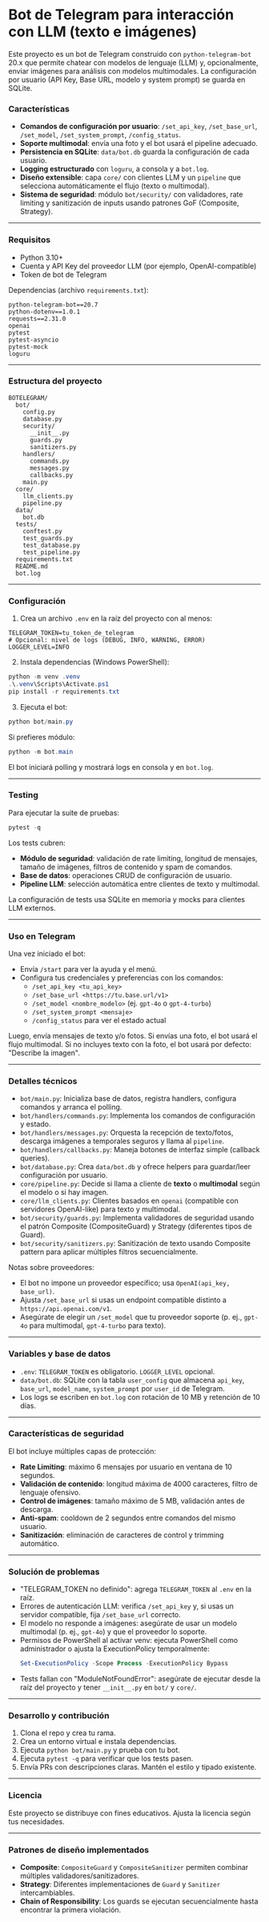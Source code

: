 # Bot de Telegram para interacción con LLM (texto e imágenes)

Este proyecto es un bot de Telegram construido con `python-telegram-bot` 20.x que permite chatear con modelos de lenguaje (LLM) y, opcionalmente, enviar imágenes para análisis con modelos multimodales. La configuración por usuario (API Key, Base URL, modelo y system prompt) se guarda en SQLite.

### Características
- **Comandos de configuración por usuario**: `/set_api_key`, `/set_base_url`, `/set_model`, `/set_system_prompt`, `/config_status`.
- **Soporte multimodal**: envía una foto y el bot usará el pipeline adecuado.
- **Persistencia en SQLite**: `data/bot.db` guarda la configuración de cada usuario.
- **Logging estructurado** con `loguru`, a consola y a `bot.log`.
- **Diseño extensible**: capa `core/` con clientes LLM y un `pipeline` que selecciona automáticamente el flujo (texto o multimodal).
- **Sistema de seguridad**: módulo `bot/security/` con validadores, rate limiting y sanitización de inputs usando patrones GoF (Composite, Strategy).

---

### Requisitos
- Python 3.10+
- Cuenta y API Key del proveedor LLM (por ejemplo, OpenAI-compatible)
- Token de bot de Telegram

Dependencias (archivo `requirements.txt`):
```
python-telegram-bot==20.7
python-dotenv==1.0.1
requests==2.31.0
openai
pytest
pytest-asyncio
pytest-mock
loguru
```

---

### Estructura del proyecto
```
BOTELEGRAM/
  bot/
    config.py
    database.py
    security/
      __init__.py
      guards.py
      sanitizers.py
    handlers/
      commands.py
      messages.py
      callbacks.py
    main.py
  core/
    llm_clients.py
    pipeline.py
  data/
    bot.db
  tests/
    conftest.py
    test_guards.py
    test_database.py
    test_pipeline.py
  requirements.txt
  README.md
  bot.log
```

---

### Configuración
1) Crea un archivo `.env` en la raíz del proyecto con al menos:
```
TELEGRAM_TOKEN=tu_token_de_telegram
# Opcional: nivel de logs (DEBUG, INFO, WARNING, ERROR)
LOGGER_LEVEL=INFO
```

2) Instala dependencias (Windows PowerShell):
```powershell
python -m venv .venv
.\.venv\Scripts\Activate.ps1
pip install -r requirements.txt
```

3) Ejecuta el bot:
```powershell
python bot/main.py
```

Si prefieres módulo:
```powershell
python -m bot.main
```

El bot iniciará polling y mostrará logs en consola y en `bot.log`.

---

### Testing
Para ejecutar la suite de pruebas:

```powershell
pytest -q
```

Los tests cubren:
- **Módulo de seguridad**: validación de rate limiting, longitud de mensajes, tamaño de imágenes, filtros de contenido y spam de comandos.
- **Base de datos**: operaciones CRUD de configuración de usuario.
- **Pipeline LLM**: selección automática entre clientes de texto y multimodal.

La configuración de tests usa SQLite en memoria y mocks para clientes LLM externos.

---

### Uso en Telegram
Una vez iniciado el bot:
- Envía `/start` para ver la ayuda y el menú.
- Configura tus credenciales y preferencias con los comandos:
  - `/set_api_key <tu_api_key>`
  - `/set_base_url <https://tu.base.url/v1>`
  - `/set_model <nombre_modelo>` (ej. `gpt-4o` o `gpt-4-turbo`)
  - `/set_system_prompt <mensaje>`
  - `/config_status` para ver el estado actual

Luego, envía mensajes de texto y/o fotos. Si envías una foto, el bot usará el flujo multimodal. Si no incluyes texto con la foto, el bot usará por defecto: "Describe la imagen".

---

### Detalles técnicos
- `bot/main.py`: Inicializa base de datos, registra handlers, configura comandos y arranca el polling.
- `bot/handlers/commands.py`: Implementa los comandos de configuración y estado.
- `bot/handlers/messages.py`: Orquesta la recepción de texto/fotos, descarga imágenes a temporales seguros y llama al `pipeline`.
- `bot/handlers/callbacks.py`: Maneja botones de interfaz simple (callback queries).
- `bot/database.py`: Crea `data/bot.db` y ofrece helpers para guardar/leer configuración por usuario.
- `core/pipeline.py`: Decide si llama a cliente de **texto** o **multimodal** según el modelo o si hay imagen.
- `core/llm_clients.py`: Clientes basados en `openai` (compatible con servidores OpenAI-like) para texto y multimodal.
- `bot/security/guards.py`: Implementa validadores de seguridad usando el patrón Composite (CompositeGuard) y Strategy (diferentes tipos de Guard).
- `bot/security/sanitizers.py`: Sanitización de texto usando Composite pattern para aplicar múltiples filtros secuencialmente.

Notas sobre proveedores:
- El bot no impone un proveedor específico; usa `OpenAI(api_key, base_url)`.
- Ajusta `/set_base_url` si usas un endpoint compatible distinto a `https://api.openai.com/v1`.
- Asegúrate de elegir un `/set_model` que tu proveedor soporte (p. ej., `gpt-4o` para multimodal, `gpt-4-turbo` para texto).

---

### Variables y base de datos
- `.env`: `TELEGRAM_TOKEN` es obligatorio. `LOGGER_LEVEL` opcional.
- `data/bot.db`: SQLite con la tabla `user_config` que almacena `api_key`, `base_url`, `model_name`, `system_prompt` por `user_id` de Telegram.
- Los logs se escriben en `bot.log` con rotación de 10 MB y retención de 10 días.

---

### Características de seguridad
El bot incluye múltiples capas de protección:

- **Rate Limiting**: máximo 6 mensajes por usuario en ventana de 10 segundos.
- **Validación de contenido**: longitud máxima de 4000 caracteres, filtro de lenguaje ofensivo.
- **Control de imágenes**: tamaño máximo de 5 MB, validación antes de descarga.
- **Anti-spam**: cooldown de 2 segundos entre comandos del mismo usuario.
- **Sanitización**: eliminación de caracteres de control y trimming automático.

---

### Solución de problemas
- "TELEGRAM_TOKEN no definido": agrega `TELEGRAM_TOKEN` al `.env` en la raíz.
- Errores de autenticación LLM: verifica `/set_api_key` y, si usas un servidor compatible, fija `/set_base_url` correcto.
- El modelo no responde a imágenes: asegúrate de usar un modelo multimodal (p. ej., `gpt-4o`) y que el proveedor lo soporte.
- Permisos de PowerShell al activar venv: ejecuta PowerShell como administrador o ajusta la ExecutionPolicy temporalmente:
  ```powershell
  Set-ExecutionPolicy -Scope Process -ExecutionPolicy Bypass
  ```
- Tests fallan con "ModuleNotFoundError": asegúrate de ejecutar desde la raíz del proyecto y tener `__init__.py` en `bot/` y `core/`.

---

### Desarrollo y contribución
1) Clona el repo y crea tu rama.
2) Crea un entorno virtual e instala dependencias.
3) Ejecuta `python bot/main.py` y prueba con tu bot.
4) Ejecuta `pytest -q` para verificar que los tests pasen.
5) Envía PRs con descripciones claras. Mantén el estilo y tipado existente.

---

### Licencia
Este proyecto se distribuye con fines educativos. Ajusta la licencia según tus necesidades.

---

### Patrones de diseño implementados
- **Composite**: `CompositeGuard` y `CompositeSanitizer` permiten combinar múltiples validadores/sanitizadores.
- **Strategy**: Diferentes implementaciones de `Guard` y `Sanitizer` intercambiables.
- **Chain of Responsibility**: Los guards se ejecutan secuencialmente hasta encontrar la primera violación.


